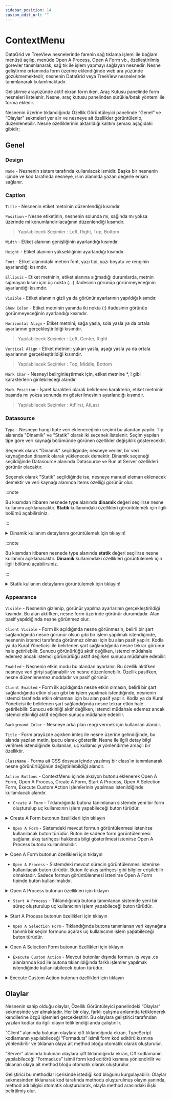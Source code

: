```yaml
---
sidebar_position: 14
custom_edit_url: ""
---
```


# ContextMenu

DataGrid ve TreeView nesnelerinde farenin sağ tıklama işlemi ile bağlam menüsü açılıp, menüde Open A Process, Open A Form vb., özelleştirilmiş görevler tanımlanarak, sağ tık ile işlem yapmayı sağlayan nesnedir. Nesne geliştirme ortamında form üzerine eklendiğinde web ara yüzünde gözükmemektedir, nesnenin DataGrid veya TreeView nesnelerinde tanımlanarak kulanılmaktadır.

Geliştirme arayüzünde aktif ekran form iken, Araç Kutusu panelinde form nesneleri listelenir. Nesne, araç kutusu panelinden sürükle/bırak yöntemi ile forma eklenir.

Nesnenin üzerine tıklandığında Özellik Görüntüleyici panelinde “Genel” ve “Olaylar” sekmeleri yer alır ve nesneye ait özellikler görüntülenip, düzenlenebilir. Nesne özelliklerinin aktarıldığı kalıtım şeması aşağıdaki gibidir;

## Genel

### Design

`Name` - Nesnenin sistem tarafında kullanılacak ismidir. Başka bir nesnenin içinde ve kod tarafında nesneye, isim alanında yazan değerle erişim sağlanır.

### Caption

`Title` - Nesnenin etiket metninin düzenlendiği kısımdır.

`Position` - Nesne etiketinin, nesnenin solunda mı, sağında mı yoksa üzerinde mi konumlandırılacağının düzenlendiği kısımdır.

>Yapılabilecek Seçimler : Left, Right, Top, Bottom

`Width` - Etiket alanının genişliğinin ayarlandığı kısımdır.

`Height` - Etiket alanının yüksekliğinin ayarlandığı kısımdır.

`Font` - Etiket alanındaki metnin font, yazı tipi, yazı boyutu ve renginin ayarlandığı kısımdır.

`Ellipsis` - Etiket metninin, etiket alanına sığmadığı durumlarda, metnin sığmayan kısmı için üç nokta (…) ifadesinin görünüp görünmeyeceğinin ayarlandığı kısımdır.

`Visible` - Etiket alanının gizli ya da görünür ayarlarının yapıldığı kısımdır.

`Show Colon` - Etiket metninin yanında iki nokta (:) ifadesinin görünüp görünmeyeceğinin ayarlandığı kısımdır.

`Horizontal Align` - Etiket metnini; sağa yasla, sola yasla ya da ortala ayarlarının gerçekleştirildiği kısımdır.

>Yapılabilecek Seçimler : Left, Center, Right

`Vertical Align` - Etiket metnini; yukarı yasla, aşağı yasla ya da ortala ayarlarının gerçekleştirildiği kısımdır.

>Yapılabilecek Seçimler : Top, Middle, Bottom

`Mark Char` - Nesneyi belirginleştirmek için, etiket metnine *, ! gibi karakterlerin girilebileceği alandır.

`Mark Position` - İşaret karakteri olarak belirlenen karakterin, etiket metninin başında mı yoksa sonunda mı gösterilmesinin ayarlandığı kısımdır.

>Yapılabilecek Seçimler : AtFirst, AtLast

### Datasource

`Type` - Nesneye hangi tipte veri ekleneceğinin seçimi bu alandan yapılır. Tip alanında "Dinamik" ve "Statik" olarak iki seçenek listelenir. Seçim yapılan tipe göre veri kaynağı bölümünde görünen özellikler değişiklik gösterecektir.

Seçenek olarak "Dinamik" seçildiğinde; nesneye veriler, bir veri kaynağından dinamik olarak yüklenecek demektir. Dinamik seçeneği seçildiğinde Datasource alanında Datasource ve Run at Server özellikleri görünür olacaktır.

Seçenek olarak "Statik" seçildiğinde ise, nesneye manuel eleman eklenecek demektir ve veri kaynağı alanında Items özelliği görünür olur.

:::note

Bu kısımdan itibaren nesnede type alanında **dinamik** değeri seçilirse nesne kullanımı açıklanacaktır. **Statik** kullanımdaki özellikleri görüntülemek için ilgili bölümü açabilirsiniz.

:::

<details>
  <summary>Dinamik kullanım detaylarını görüntülemek için tıklayın!</summary>
  <div>

`DataSource` - Nesnede, bir veri kaynağından gelen değerleri listeleyebilmek için kullanılacak alandır. Projede Çözüm Gezgini alanındaki DataSource bölümüne eklenmiş ve başarıyla derlenen veri kaynağı tanımı, nesnenin Datasource) kısmından seçilebilir olur.

`RunAtServer` - Bu seçenek nesneye bağlanan sorgunun, sunucudan mı istemciden mi çalıştırılacağının belirlendiği seçenektir.

Bu seçenek aktif edilirse web arayüzünde forma tıklandığında, form açılmadan önce sorgu, sunucu tarafında çalıştırılır, form açıldığında nesneye sorgu sonucu yüklenmiş olarak gelir. Seçenek pasif yapıldığında web arayüzünde forma tıklandığında, form açıldıktan sonra nesneye sorgunun sonuç değerleri yüklenmeye başlar.

Sorgu sonucunun yüklenmesi için geçen bekleme süresi, bu özellik aktifken formun açılma anında, özellik pasifken form hızlı açıldıktan sonra nesneye verinin yüklenmesi anında etkili olur.

`Value Expression` - Veri Kaynağı kısmından bir veri kaynağı tanımı seçildiğinde bu alan görünür olur. Seçilen veri kaynağından dönen tüm kolonlar bu alanda listelenir. Kullanıcı arayüzden seçim yaptığında, yapılan seçimin kayıt alanının hangi kolon değeri olacağı bu alanda belirlenir.

Örneğin nesneye kullanıcıların listesini getiren bir sorgu bağlanmış olsun. Sorgudan ID (Kullanıcı Adı), FIRSTNAME (İsim), EMAIL (Mail Adresi) kolonları dönüyor olsun. Bu nesnenin amacı kullanıcı seçimi olduğu için seçilen kullanıcının benzersiz kayıt değeri ID kolonunda bulunduğundan, Değer İfadesi kısmında sorgudan dönen ID kolonu seçilmelidir.

`Display Expression` - Veri Kaynağı kısmından bir veri kaynağı tanımı seçildiğinde bu alan görünür olur. Seçilen veri kaynağından dönen tüm kolonlar bu alanda listelenir. Kullanıcı arayüzden seçim yaptığında, nesne içerisinde görünecek ifadenin hangi sorgu kolonundan geleceği bu alanda belirlenir.

Örneğin nesneye kullanıcıların listesini getiren bir sorgu bağlanmış olsun. Sorgudan ID (Kullanıcı Adı), FIRSTNAME (İsim), LASTNAME (Soyisim), EMAIL (Mail Adresi) kolonları dönüyor olsun. Bu nesnenin amacı kullanıcı seçimi olduğu için seçilen kullanıcının FIRSTNAME ve LASTNAME kolonlarından dönen değerleri nesne içinde görüntülenmek istenecektir. O yüzden Görünür İfadesi kısmında bu kolon değerleri seçilir.

`Display Format` - Görünüm İfadesi alanından seçilen kolon ya da kolonlar otomatik olarak bu alana da eklenir. Nesnede listelenecek eleman metinlerine görünüm formatı belirlemek için kullanılan alandır. Elemanların istenen bir formatta gösterilmesi için, ilgili format yapısı bu alanda belirtilebilir. Ve nesne seçimi sonrası nesnede görüntülenecek değerin web arayüzde uç kullanıcılara belirlenen formatta görünmesi sağlanabilir.

Formatlamada kullanılabilecek format tiplerine, alana odaklanıldığında çıkan bilgi mesajındaki linkten (https://shopify.github.io/liquid/) erişilebilir ve gerçekleştirilmek istenen format yapısı Görünüm Formatı alanında ilgili sütun için uygulanabilir.

`ItemsExpr` - Hangi veri alanının iç içe öğeleri içerdiğini belirtir.

`Parent Key` - Seçilen veri kaynağındaki bir üst öğenin (parent item) tanımlayıcısını belirtir.

  </div>
</details>

:::note

Bu kısımdan itibaren nesnede type alanında **statik** değeri seçilirse nesne kullanımı açıklanacaktır. **Dinamik** kullanımdaki özellikleri görüntülemek için ilgili bölümü açabilirsiniz.

:::

<details>
  <summary>Statik kullanım detaylarını görüntülemek için tıklayın!</summary>
  <div>

`Items` - Nesnede, bir veri kaynağından gelen kayıtlar değil, geliştirme anında manuel eklenen elemanlar listelenmek istendiğinde, eleman tanımlama işlemi bu alandan yapılır. Liste elemanlarının belirlendiği kısımdır. Bu alandan nesneye yeni eleman eklenebilir, mevcut bir eleman silinebilir veya düzenlenebilir. Elemanlar alanına tıklandığında eleman ekleme penceresi açılır. Ekle butonuna tıklanarak nesneye yeni eleman kalemleri oluşturulur.

`Key` - Ögeye verilecek anahtar değeri bu alana yazılır, ekli diğer ögelerdeki key alanlarında tanımlanmış değerlerden farklı olmalıdır, aynı değer yazılırsa ekleme işlemi yapılmaz.

`Text` - Ögeye verilecek isim bu alana yazılır.

`Title` - Ögeye fare işaretçisi ile gelindiğinde gösterilecek isim bu alana yazılır. 

`Icon` - Ögenin ikona sahip olması istenirse bu alandan seçim yapılmalıdır.

`Items` - Öge altında olması istenen başka bir eleman daha varsa Items’taki üç noktaya tıklanarak ekleme yapılabilir. Açılan pencerede ekle butonuna basıldığında gelen özellikler bir önceki pencere ile aynı olup, “Kaydet” butonuna tıklanarak çocuk elemanlar ana elemanın altına gelecek şekilde kaydedilir.

  </div>
</details>

### Appearance

`Visible` - Nesnenin gizlenip, görünür yapılma ayarlarının gerçekleştirildiği kısımdır. Bu alan aktifken, nesne form üzerinde görünür durumdadır. Alan pasif yapıldığında nesne görünmez olur.

`Client Visible` - Form ilk açıldığında nesne görünmesin, belirli bir şart sağlandığında nesne görünür olsun gibi bir işlem yapılmak istendiğinde, nesnenin istemci tarafında görünmez olması için bu alan pasif yapılır. Kodla ya da Kural Yöneticisi ile belirlenen şart sağlandığında nesne tekrar görünür hale getirilebilir. Sunucu görünürlüğü aktif değilken, istemci müdahale edemez ancak istemci görünürlüğü aktif değilken sunucu müdahale edebilir.

`Enabled` - Nesnenin etkin modu bu alandan ayarlanır. Bu özellik aktifken nesneye veri girişi sağlanabilir ve nesne düzenlenebilir. Özellik pasifken, nesne düzenlenemez moddadır ve pasif görünür.

`Client Enabled` - Form ilk açıldığında nesne etkin olmasın, belirli bir şart sağlandığında etkin olsun gibi bir işlem yapılmak istendiğinde, nesnenin istemci tarafında etkin olmaması için bu alan pasif yapılır. Kodla ya da Kural Yöneticisi ile belirlenen şart sağlandığında nesne tekrar etkin hale getirilebilir. Sunucu etkinliği aktif değilken, istemci müdahale edemez ancak istemci etkinliği aktif değilken sunucu müdahale edebilir.

`Background Color` - Nesneye arka plan rengi vermek için kullanılan alandır.

`Title` - Form arayüzde açıkken imleç ile nesne üzerine gelindiğinde, bu alanda yazılan metin, ipucu olarak gösterilir. Nesne ile ilgili detay bilgi verilmek istendiğinde kullanılan, uç kullanıcıyı yönlendirme amaçlı bir özelliktir.

`ClassName` - Forma ait CSS dosyası içinde yazılmış bir class'ın tanımlanarak nesne görünürlüğünün değiştirilebildiği alandır.

`Action Buttons` - ContextMenu içinde aksiyon butonu eklenerek Open A Form, Open A Process, Create A Form, Start A Process, Open A Selection Form, Execute Custom Action işlemlerinin yapılması istenildiğinde kullanılacak alandır.

- `Create A Form` - Tıklandığında butona tanımlanan sistemde yeni bir form oluşturulup uç kullanıcının işlem yapabileceği buton türüdür.

<details>
  <summary>Create A Form butonun özellikleri için tıklayın</summary>
  <div>

**Button Properties**

| **Özellik** 	| **Açıklama** 	|
|---	|---	|
| Name 	| Action butonun adının tanımlandığı alandır. Alanda ekli diğer ögelerdeki name alanlarında tanımlanmış değerlerden farklı olmalıdır, aynı değer yazılırsa ekleme işlemi yapılmaz. 	|
| Text 	| Action butonun web ara yüzünde gösterileceği başlığın tanımlandığı alandır. 	|
| Title 	| Action butonun web ara yüzünde fare imleci ile üzerine gelindiğinde gösterilecek bilginin tanımlandığı alandır. 	|
| Icon 	| Action buton ikon ile birlikte gösterilmek istenirse, ikonun seçildiği alandır. 	|
| Visible 	| Action butonun web ara yüzünde görünürlüğünün belirlendiği seçenektir. 	|

**Action Type Properties**

| **Özellik** 	| **Açıklama** 	|
|---	|---	|
| Project Name 	| Action buton ile açılması istenen formun bulunduğu projenin adının (**Name**) bilgisinin yazıldığı alandır. 	|
| Form Name 	| Action buton ile açılması istenen form adının (**Name**) yazıldığı alandır 	|
| Default View 	| Action buton ile açılacak formun, varsayılan olarak hangi görünüm (default, view1, muhasebe vb gibi ) ile açılması isteniyorsa tanımlandığı alandır. 	|
| Data Entry Form 	| Alan aktif edilirse, Action buton ile form açıldığında form üzerindeki yapılan işlemler kaydedildiğinde veri tanına kaydedilir ancak nesne üzerine eklenmez. 	|
| Parameters 	| Alan içine yazılacak değerlerle action butona tıklandığında açılacak forma parametre gönderilerek, gönderilen parametreler açılan form içinde ResponseParameters metodu ile karşılanarak parametreye göre işlem yapılması sağlanabilir. 	|
| Panel Size 	| Action buton ile açılacak formun boyutunun belirlendiği alandır 1-2 veya 3 değerleri seçilebilir. Seçilen değerler Show On özelliğinde Panel seçiminde etkili olacak olup, Modal veya Drawer seçildiğinde Panel Size'a girilen değer etki etmeyecektir. 	|
| Show On 	| Action buton ile açılacak formun tipte açılacağını belirlemek için kullanılır.<br/>Panel: Form panel görünümde açılmak istenirse seçilmelidir. Varsayılan açılma tipidir, panel büyüklüğü Panel Size alanında 1-2-3 değerleri seçilerek değiştirilebilmektedir.<br/>Modal: Form ekranın ortasında, ekranı kaplayacak şekilde açılması istenirse seçilmelidir. Panel Size alanında yapılan seçim modal ile açılmayı etkilemez.<br/>Drawer: Form ekranın sağından kayarak panelin gösterilmesi istenirse seçilmelidir. Açılan form mevcut sayfanın üstünde gösterilir. Panel Size alanında yapılan seçim drawer ile açılmayı etkilemez. 	|
  </div>
</details>

- `Open A Form` - Sistemdeki mevcut formun görüntülenmesi istenirse kullanılacak buton türüdür. Buton ile sadece form görüntülenmesi sağlanır, akış tarihçesi hakkında bilgi gösterilmesi istenirse Open A Process butonu kullanılmalıdır.

<details>
  <summary>Open A Form butonun özellikleri için tıklayın</summary>
  <div>

**Button Properties**

| **Özellik** 	| **Açıklama** 	|
|---	|---	|
| Name 	| Action butonun adının tanımlandığı alandır. Alanda ekli diğer ögelerdeki name alanlarında tanımlanmış değerlerden farklı olmalıdır, aynı değer yazılırsa ekleme işlemi yapılmaz. 	|
| Text 	| Action butonun web ara yüzünde gösterileceği başlığın tanımlandığı alandır. 	|
| Title 	| Action butonun web ara yüzünde fare imleci ile üzerine gelindiğinde gösterilecek bilginin tanımlandığı alandır. 	|
| Icon 	| Action buton ikon ile birlikte gösterilmek istenirse, ikonun seçildiği alandır. 	|
| Visible 	| Action butonun web ara yüzünde görünürlüğünün belirlendiği seçenektir. 	|

**Action Type Properties**

| **Özellik** 	| **Açıklama** 	|
|---	|---	|
| Document Id 	| Action buton ile açılması istenen formun **global id** bilginin yazıldığı alandır. 	|
| Default View 	| Action buton ile açılacak formun, varsayılan olarak hangi görünüm (default, view1, muhasebe vb gibi ) ile açılması isteniyorsa tanımlandığı alandır. 	|
| Editable 	| Action buton ile açılması istenen formda değişiklik işleminin yapılıp yapılmayacağının belirlendiği alandır. Formda değişiklik yapılması isteniyorsa alan aktif edilmelidir. 	|
| Parameters 	| Alan içine yazılacak değerlerle action butona tıklandığında açılacak forma parametre gönderilerek, gönderilen parametreler açılan form içinde ResponseParameters metodu ile karşılanarak parametreye göre işlem yapılması sağlanabilir. 	|
| Panel Size 	| Action buton ile açılacak formun boyutunun belirlendiği alandır 1-2 veya 3 değerleri seçilebilir. Seçilen değerler Show On özelliğinde Panel seçiminde etkili olacak olup, Modal veya Drawer seçildiğinde Panel Size'a girilen değer etki etmeyecektir. 	|
| Show On 	| Action buton ile açılacak formun tipte açılacağını belirlemek için kullanılır.<br/>Panel: Form panel görünümde açılmak istenirse seçilmelidir. Varsayılan açılma tipidir, panel büyüklüğü Panel Size alanında 1-2-3 değerleri seçilerek değiştirilebilmektedir.<br/>Modal: Form ekranın ortasında, ekranı kaplayacak şekilde açılması istenirse seçilmelidir. Panel Size alanında yapılan seçim modal ile açılmayı etkilemez.<br/>Drawer: Form ekranın sağından kayarak panelin gösterilmesi istenirse seçilmelidir. Açılan form mevcut sayfanın üstünde gösterilir. Panel Size alanında yapılan seçim drawer ile açılmayı etkilemez. 	|

  </div>
</details>

- `Open A Process` - Sistemdeki mevcut sürecin görüntülenmesi istenirse kullanılacak buton türüdür. Buton ile akış tarihçesi gibi bilgiler erişilebilir olmaktadır. Sadece formun görüntülenmesi istenirse Open A Form tipinde buton kullanılmalıdır.

<details>
  <summary>Open A Process butonun özellikleri için tıklayın</summary>
  <div>

**Button Properties**

| **Özellik** 	| **Açıklama** 	|
|---	|---	|
| Name 	| Action butonun adının tanımlandığı alandır. Alanda ekli diğer ögelerdeki name alanlarında tanımlanmış değerlerden farklı olmalıdır, aynı değer yazılırsa ekleme işlemi yapılmaz. 	|
| Text 	| Action butonun web ara yüzünde gösterileceği başlığın tanımlandığı alandır. 	|
| Title 	| Action butonun web ara yüzünde fare imleci ile üzerine gelindiğinde gösterilecek bilginin tanımlandığı alandır. 	|
| Icon 	| Action buton ikon ile birlikte gösterilmek istenirse, ikonun seçildiği alandır. 	|
| Visible 	| Action butonun web ara yüzünde görünürlüğünün belirlendiği seçenektir. 	|

**Action Type Properties**

| **Özellik** 	| **Açıklama** 	|
|---	|---	|
| Process Id 	| Action buton ile açılması istenen süreç numarası bilginin yazıldığı alandır. 	|
| Process Request Id 	| Action butonda açılacak sürecin hangi istek numarası ile açılacağını belirlemek için yazıldığı alandır. PROCESSREQUEST tablosunda ilgili süreç numarasının PROCESSREQUESTID kolonu verisi kullanılmaktadır. Tabloda süreç numarasının içermediği RequestId tanımırsa süreç görüntülenemez. 	|
| Parameters 	| Alan içine yazılacak değerlerle action butona tıklandığında açılacak forma parametre gönderilerek, gönderilen parametreler açılan form içinde ResponseParameters metodu ile karşılanarak parametreye göre işlem yapılması sağlanabilir. 	|
| Panel Size 	| Action buton ile açılacak formun boyutunun belirlendiği alandır 1-2 veya 3 değerleri seçilebilir. Seçilen değerler Show On özelliğinde Panel seçiminde etkili olacak olup, Modal veya Drawer seçildiğinde Panel Size'a girilen değer etki etmeyecektir. 	|
| Show On 	| Action buton ile açılacak formun tipte açılacağını belirlemek için kullanılır.<br/>Panel: Form panel görünümde açılmak istenirse seçilmelidir. Varsayılan açılma tipidir, panel büyüklüğü Panel Size alanında 1-2-3 değerleri seçilerek değiştirilebilmektedir.<br/>Modal: Form ekranın ortasında, ekranı kaplayacak şekilde açılması istenirse seçilmelidir. Panel Size alanında yapılan seçim modal ile açılmayı etkilemez.<br/>Drawer: Form ekranın sağından kayarak panelin gösterilmesi istenirse seçilmelidir. Açılan form mevcut sayfanın üstünde gösterilir. Panel Size alanında yapılan seçim drawer ile açılmayı etkilemez. 	|

  </div>
</details>

- `Start A Process` - Tıklandığında butona tanımlanan sistemde yeni bir süreç oluşturulup uç kullanıcının işlem yapabileceği buton türüdür.

<details>
  <summary>Start A Process butonun özellikleri için tıklayın</summary>
  <div>

**Button Properties**

| **Özellik** 	| **Açıklama** 	|
|---	|---	|
| Name 	| Action butonun adının tanımlandığı alandır. Alanda ekli diğer ögelerdeki name alanlarında tanımlanmış değerlerden farklı olmalıdır, aynı değer yazılırsa ekleme işlemi yapılmaz. 	|
| Text 	| Action butonun web ara yüzünde gösterileceği başlığın tanımlandığı alandır. 	|
| Title 	| Action butonun web ara yüzünde fare imleci ile üzerine gelindiğinde gösterilecek bilginin tanımlandığı alandır. 	|
| Icon 	| Action buton ikon ile birlikte gösterilmek istenirse, ikonun seçildiği alandır. 	|
| Visible 	| Action butonun web ara yüzünde görünürlüğünün belirlendiği seçenektir. 	|

**Action Type Properties**

| **Özellik** 	| **Açıklama** 	|
|---	|---	|
| Project Name 	| Action buton ile başlatılacak projenin adının (**Name**) bilgisinin yazıldığı alandır. 	|
| Flow Name 	| Action buton ile başlatılacak projenin hangi akış ile başlatılması isteniyorsa, akış adının (**Name**) yazıldığı alandır. 	|
| Parameters 	| Alan içine yazılacak değerlerle action butona tıklandığında açılacak forma parametre gönderilerek, gönderilen parametreler açılan form içinde ResponseParameters metodu ile karşılanarak parametreye göre işlem yapılması sağlanabilir. 	|
| Panel Size 	| Action buton ile açılacak formun boyutunun belirlendiği alandır 1-2 veya 3 değerleri seçilebilir. Seçilen değerler Show On özelliğinde Panel seçiminde etkili olacak olup, Modal veya Drawer seçildiğinde Panel Size'a girilen değer etki etmeyecektir. 	|
| Show On 	| Action buton ile açılacak formun tipte açılacağını belirlemek için kullanılır.<br/>Panel: Form panel görünümde açılmak istenirse seçilmelidir. Varsayılan açılma tipidir, panel büyüklüğü Panel Size alanında 1-2-3 değerleri seçilerek değiştirilebilmektedir.<br/>Modal: Form ekranın ortasında, ekranı kaplayacak şekilde açılması istenirse seçilmelidir. Panel Size alanında yapılan seçim modal ile açılmayı etkilemez.<br/>Drawer: Form ekranın sağından kayarak panelin gösterilmesi istenirse seçilmelidir. Açılan form mevcut sayfanın üstünde gösterilir. Panel Size alanında yapılan seçim drawer ile açılmayı etkilemez. 	|

  </div>
</details>

- `Open A Selection Form` - Tıklandığında butona tanımlanan veri kaynağına tanımlı bir seçim formunu açarak uç kullanıcının işlem yapabileceği buton türüdür.

<details>
  <summary>Open A Selection Form butonun özellikleri için tıklayın</summary>
  <div>

**Button Properties**

| **Özellik** 	| **Açıklama** 	|
|---	|---	|
| Name 	| Action butonun adının tanımlandığı alandır. Alanda ekli diğer ögelerdeki name alanlarında tanımlanmış değerlerden farklı olmalıdır, aynı değer yazılırsa ekleme işlemi yapılmaz. 	|
| Text 	| Action butonun web ara yüzünde gösterileceği başlığın tanımlandığı alandır. 	|
| Title 	| Action butonun web ara yüzünde fare imleci ile üzerine gelindiğinde gösterilecek bilginin tanımlandığı alandır. 	|
| Icon 	| Action buton ikon ile birlikte gösterilmek istenirse, ikonun seçildiği alandır. 	|
| Visible 	| Action butonun web ara yüzünde görünürlüğünün belirlendiği seçenektir. 	|

**Ok Button Properties**

| **Özellik** 	| **Açıklama** 	|
|---	|---	|
| Text 	| Selection form panelindeki tamam butonu yanında yazılması istenen ifadenin tanımlandığı alandır. 	|
| Title 	| Selection form panelinde tamam butonu üzerine fare işaretçisi ile üzerine gelindiğinde gösterilecek bilginin tanımlandığı alandır. 	|
| Icon 	| Selection form panelinde tamam butonun ikonunun belirlendiği alandır. 	|

**Data Source**

| **Özellik** 	| **Açıklama** 	|
|---	|---	|
| DataSource 	| Selection form içinde gösterilecek verilerin bulunduğu projedeki veri kaynağının seçildiği alandır. 	|
| Columns 	| DataSource alanında seçilen veri kaynağına göre, veri kaynağından gelen kolonların üretildiği alandır. Alan içindeki Kolonları Üret botonuna tıklanarak, tanımlı veri kaynağında kolon tiplerine uygun kolonlar üretilecektir. Üretilen kolonlardan bir tanesinin birincil anahtar olarak işaretlenmesi, seçim işleminde aynı ögelerin olduğu satırlar bulunduğunda hepsinin seçilmesini önlemektedir. 	|
| Column Map 	| Nesne kolonları ve Columns alanında üretilen kolonların eşleştirildiği alandır. Nesne kolonlarında seçim yaparken Columns alanındaki uygun kolon tipi seçilebilir olacaktır. Örneğin nesnede kolon tipi text tipinde ise, seçim listesinde text tipindeki kolonlar listelenir. Diğer türdeki kolonlar listelenmez. 	|

**Columns Settings**

| **Özellik** 	| **Açıklama** 	|
|---	|---	|
| Enabled 	| Columns Settings altındaki Orderable ve Resizeable özelliklerinin kullanılması için aktif edilmesi gereken özelliktir. 	|
| Orderable 	| Aktif edildiğinde selection formdaki kolonların kendi içinde sırasını değiştirilmesi istenirse özellik aktif edilmelidir. 	|
| Resizeable 	| Aktif edildiğinde selection formdaki kolonun sağa veya sola doğru genişletilip daraltılabilmesini sağlayan özelliktir. 	|

**Filtering Settings**

| **Özellik** 	| **Açıklama** 	|
|---	|---	|
| Enabled 	| Alan aktif edilerek selection form içinde her kolon başlığında filtreleme özelliği kullanılabilir durumda olur. Kolon tipine göre filtre türleri değişiklik gösterebilir.  	|

**Paging Settings**

| **Özellik** 	| **Açıklama** 	|
|---	|---	|
| Enabled 	| Selection formda listelenen verilerin sayfalar şeklinde gösterilip gösterilmeyeceğinin ayarlandığı özelliktir. Bu özellik pasif yapıldığında, bağlı olan data source içinde ne kadar kayıt varsa alt alta listelenir. Özellik aktif edildiğinde veriler, sayfalar şeklinde gösterilir. 	|
| Current Page 	| Selection form web arayüzünde açıldığında, burada belirtilen sayfadan açılmasını sağlamak için kullanılan özelliktir. 	|
| Paging Size 	| Sayfa başına kayıt sayısı gösterim ayarlarının yapıldığı özelliktir. Varsayılan olarak 10, 20, 30, 40 değerlerini alır. Bir sayfada kaç satır gösterilmek isteniyorsa bu alandan ayarlanabilir. 	|

**Seaching Settings**

| **Özellik** 	| **Açıklama** 	|
|---	|---	|
| Enabled 	| Özellik aktif edildiğinde, selection form yapısının üzerinde arama çubuğu belirir. Ve bu arama çubuğuna yazılan değer, formun tüm kolonlarında aratılarak, eşleyen satırların listelenmesi sağlanır. 	|

**Selection Settings**

| **Özellik** 	| **Açıklama** 	|
|---	|---	|
| Enabled 	| Selection formda tablo satırları içerisinden satır seçebilmek için bu özellik aktif edilmelidir. 	|
| Mode 	| Seçim modunun seçileceği alandır. "Single" ve "Multiple" seçeneklerini barındırır. Selection form içindeki ögelerde sadece tek bir satır seçilmek istenirse "Single", birden çok satırı seçilmek istenirse "Multiple" modu seçilmelidir. 	|
| Show Select All 	| Bu özellik aktif edildiğinde, sütun başlıklarının yanında tümünü seç butonu aktif olur. Eğer Mode alanında **multiple** seçili ise selection form içinde tümünü seç checkbox'ı görünür hale geçer. Tümünü Seç butonuna tıklandığında Select All Mode özelliğinde yapılan seçime göre sayfada veya bütün sayfalarda tüm satırlar seçili hale gelir. Butona tekrar tıklandığında satır seçimleri kaldırılır. 	|
| Select All Mode 	| Show Select All özelliği ile birlikte çalışır. **page** seçili ise Select All ile yapılan seçimle sadece görüntülenen sayfadaki ögeler seçilir, **allPage** seçili ise Tümünü Seç işleminde yapılan seçimde bütün sayfalardaki ögeler seçilir.  	|
| Show CheckBoxes Mode 	| Selection formda seçim sütununda ve satır seçimi işleminde checkbox'ların ne zaman görüntüleneceği belirler. Yapılan seçim mode alanında **multiple** seçili olduğunda geçerlidir.<br/>always: Tüm onay kutularını içeren seçim sütunu her zaman görünür durumdadır. Kullanıcı, onay kutusunu veya onay kutusunun bulunduğu hücreyi tıklayarak bir satırı seçebilir, ancak satırın kendisini tıklayarak seçim işlemini yapamaz.<br/>none: Tüm onay kutularını içeren seçim sütunu gizlenir. Kullanıcılar klavye kısayolları veya uzun dokunma (tıkla ve basılı tut) ile satırları seçebilir.<br/>onClick: Seçim sütunu her zaman gösterilir. Kullanıcı sütunu tıkladığında veya iki veya daha fazla satır seçildiğinde onay kutuları görünür. Satır seçimi iptal edildiğinde onay kutuları kaybolur.<br/>onLongTap: Tüm onay kutularını içeren seçim sütunu, satırlara uzun dokunulduğunda (tıklayın ve basılı tutun) görünür ve kaybolur. 	|

**Sorting Settings**

| **Özellik** 	| **Açıklama** 	|
|---	|---	|
| Enabled 	| Selection formda tablo kolonları içinde sıralama işlemi yapılabilmesi için özellik aktif edilmelidir. 	|
| All Sorting Columns 	| Aktif olduğunda kolondaki sıralamanın diğer satırların da sırasını değiştirmesini sağlar. 	|
| Mode 	| Sıralama modunu belirtir.<br/>none: Satırlarda sıralama işlemi yapılamaz<br/>single: Satırlar yalnızca tek bir sütunun değerlerine göre sıralanabilir.<br/>multple: Satırlar birkaç sütunun değerlerine göre sıralanabilir. 	|

**Action Type Properties**

| **Özellik** 	| **Açıklama** 	|
|---	|---	|
| Panel Size 	| Action buton ile açılacak formun boyutunun belirlendiği alandır 1-2 veya 3 değerleri seçilebilir. Seçilen değerler Show On özelliğinde Panel seçiminde etkili olacak olup, Modal veya Drawer seçildiğinde Panel Size'a girilen değer etki etmeyecektir. 	|
| Show On 	| Action buton ile açılacak formun tipte açılacağını belirlemek için kullanılır.<br/>Panel: Form panel görünümde açılmak istenirse seçilmelidir. Varsayılan açılma tipidir, panel büyüklüğü Panel Size alanında 1-2-3 değerleri seçilerek değiştirilebilmektedir.<br/>Modal: Form ekranın ortasında, ekranı kaplayacak şekilde açılması istenirse seçilmelidir. Panel Size alanında yapılan seçim modal ile açılmayı etkilemez.<br/>Drawer: Form ekranın sağından kayarak panelin gösterilmesi istenirse seçilmelidir. Açılan form mevcut sayfanın üstünde gösterilir. Panel Size alanında yapılan seçim drawer ile açılmayı etkilemez. 	|

  </div>
</details>

- `Execute Custom Action` - Mevcut butonlar dışında formun .ts veya .cs alanlarında kod ile butona tıklanıldığında farklı işlemler yapılmak istendiğinde kullanılabilecek buton türüdür.

<details>
  <summary>Execute Custom Action butonun özellikleri için tıklayın</summary>
  <div>

**Button Properties**

| **Özellik** 	| **Açıklama** 	|
|---	|---	|
| Name 	| Action butonun adının tanımlandığı alandır. Alanda ekli diğer ögelerdeki name alanlarında tanımlanmış değerlerden farklı olmalıdır, aynı değer yazılırsa ekleme işlemi yapılmaz. 	|
| Text 	| Action butonun web ara yüzünde gösterileceği başlığın tanımlandığı alandır. 	|
| Title 	| Action butonun web ara yüzünde fare imleci ile üzerine gelindiğinde gösterilecek bilginin tanımlandığı alandır. 	|
| Icon 	| Action buton ikon ile birlikte gösterilmek istenirse, ikonun seçildiği alandır. 	|
| Visible 	| Action butonun web ara yüzünde görünürlüğünün belirlendiği seçenektir. 	|

  </div>
</details>

## Olaylar

Nesnenin sahip olduğu olaylar, Özellik Görüntüleyici panelindeki “Olaylar” sekmesinde yer almaktadır. Her bir olay, farklı çalışma anlarında tetiklenerek kendilerine özgü işlemleri gerçekleştirir. Bu olaylara geliştirici tarafından yazılan kodlar da ilgili olayın tetiklendiği anda çalıştırılır.

“Client” alanında bulunan olaylara çift tıklandığında ekran, TypeScript kodlamanın yapılabileceği “Formadı.ts” isimli form kod editörü kısmına yönlendirilir ve tıklanan olaya ait method bloğu otomatik olarak oluşturulur.

“Server” alanında bulunan olaylara çift tıklandığında ekran, C# kodlamanın yapılabileceği “Formadı.cs” isimli form kod editörü kısmına yönlendirilir ve tıklanan olaya ait method bloğu otomatik olarak oluşturulur.

Geliştirici bu methodlar içerisinde istediği kod bloğunu kurgulayabilir. Olaylar sekmesinden tıklanarak kod tarafında methodu oluşturulmuş olayın yanında, method adı bilgisi otomatik oluşturularak, olayla method arasındaki ilişki belirtilmiş olur.
